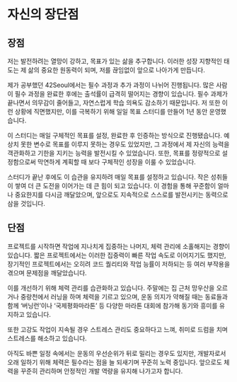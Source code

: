 

# 자신의 장단점

## 장점

저는 발전하려는 열망이 강하고, 목표가 있는 삶을 추구합니다. 이러한 성장 지향적인 태도는 제 삶의 중요한 원동력이 되며, 저를 끊임없이 앞으로 나아가게 만듭니다.

제가 공부했던 42Seoul에서는 필수 과정과 추가 과정이 나뉘어 진행됩니다. 많은 사람이 필수 과정을 완료한 후에는 출석률이 급격히 떨어지는 경향이 있습니다. 필수 과제가 끝나면서 의무감이 줄어들고, 자연스럽게 학습 의욕도 감소하기 때문입니다. 저 또한 이런 상황에 직면했지만, 이를 극복하기 위해 일일 목표 스터디를 만들어 1년 동안 운영했습니다.

이 스터디는 매일 구체적인 목표를 설정, 완료한 후 인증하는 방식으로 진행됐습니다. 예상치 못한 변수로 목표를 이루지 못하는 경우도 있었지만, 그 과정에서 제 자신의 능력을 객관화하고 기한을 지키는 능력을 발전시킬 수 있었습니다. 또한, 목표를 정량적으로 설정함으로써 막연하게 계획할 때 보다 구체적인 성장을 이룰 수 있었습니다.

스터디가 끝난 후에도 이 습관을 유지하려 매일 목표를 설정하고 있습니다. 작은 성취들이 쌓여 더 큰 도전을 이어가는 데 큰 힘이 되고 있습니다. 이 경험을 통해 꾸준함이 얼마나 중요한지를 다시금 깨달았으며, 앞으로도 지속적으로 스스로를 발전시키는 동력으로 삼을 것입니다.


## 단점

프로젝트를 시작하면 작업에 지나치게 집중하는 나머지, 체력 관리에 소홀해지는 경향이 있습니다. 짧은 프로젝트에서는 이러한 집중력이 빠른 작업 속도로 이어지기도 했지만, 장기적인 프로젝트에서는 오히려 코드 퀄리티와 작업 능률이 저하되는 등 여러 부작용을 겪으며 문제점을 깨달았습니다.

이를 개선하기 위해 체력 관리를 습관화하고 있습니다. 주말에는 집 근처 망우산을 오르거나 중랑천에서 러닝을 하며 체력을 기르고 있으며, 운동 의지가 약해질 때는 동료들과 함께 ‘버닝런’이나 ‘국제평화마라톤’ 등 다양한 마라톤 대회에 참가해 동기와 흥미를 유지하고 있습니다.

또한 고강도 작업이 지속될 경우 스트레스 관리도 중요하다고 느껴, 취미로 드럼을 치며 스트레스를 해소하고 있습니다.

아직도 바쁜 일정 속에서는 운동의 우선순위가 뒤로 밀리는 경우도 있지만, 개발자로서 오래 일하기 위해 체력은 필수라는 점을 늘 되새기며 꾸준히 노력 중입니다. 앞으로도 체력을 꾸준히 관리하며 안정적인 개발 역량을 유지해 나가고자 합니다.

